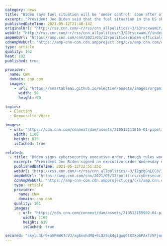 ```yaml
---
category: news
title: "Biden says fuel situation will be 'under control' soon after officials warn against hoarding gas"
excerpt: "President Joe Biden said that the fuel situation in the US should be \"under control\" soon, just minutes before Colonial Pipeline announced it initiated the restart of its pipeline operations following a recent ransomware attack.\n    \n"
publishedDateTime: 2021-05-12T21:40:14Z
originalUrl: "http://rss.cnn.com/~r/rss/cnn_allpolitics/~3/53rscxwamLY/index.html"
webUrl: "http://rss.cnn.com/~r/rss/cnn_allpolitics/~3/53rscxwamLY/index.html"
ampWebUrl: "https://amp.cnn.com/cnn/2021/05/12/politics/biden-officials-warn-hoarding-gasoline/index.html"
cdnAmpWebUrl: "https://amp-cnn-com.cdn.ampproject.org/c/s/amp.cnn.com/cnn/2021/05/12/politics/biden-officials-warn-hoarding-gasoline/index.html"
type: article
quality: 162
heat: 182
published: true

provider:
  name: CNN
  domain: cnn.com
  images:
    - url: "https://smartableai.github.io/election/assets/images/organizations/cnn.com-50x50.jpg"
      width: 50
      height: 50

topics:
  - Election
  - Democratic Voice

images:
  - url: "https://cdn.cnn.com/cnnnext/dam/assets/210512111816-01-pipeline-gas-fallout-0512-super-tease.jpg"
    width: 1100
    height: 619
    isCached: true

related:
  - title: "Biden signs cybersecurity executive order, though rules wouldn't have applied to Colonial Pipeline"
    excerpt: "President Joe Biden signed an executive order Wednesday meant to better protect the nation from cyberattacks, but even as he signed it, the White House acknowledged more will need to be done to prevent the type of hack that affected the Colonial Pipeline.\n    \n"
    publishedDateTime: 2021-05-12T22:51:25Z
    webUrl: "http://rss.cnn.com/~r/rss/cnn_allpolitics/~3/12gzgGnLCC0/index.html"
    ampWebUrl: "https://amp.cnn.com/cnn/2021/05/12/politics/cybersecurity-executive-order/index.html"
    cdnAmpWebUrl: "https://amp-cnn-com.cdn.ampproject.org/c/s/amp.cnn.com/cnn/2021/05/12/politics/cybersecurity-executive-order/index.html"
    type: article
    provider:
      name: CNN
      domain: cnn.com
    quality: 161
    images:
      - url: "https://cdn.cnn.com/cnnnext/dam/assets/210512155902-04-pipeline-hack-fallout-0512-super-tease.jpg"
        width: 1100
        height: 619
        isCached: true

secured: "akylL3Lr9+a5PmWK7cVJ/xgAnvhdMQ+9LQzSqk4g1gwq0tXIXpbPAxfz5FjoqBcmWVUz1b2bTdWYX4nx04Zu0JPqT5N9s78US9hSma3OJJMEc4a1PEbrQIPgGyHLtPQdXx2fbE5l9eS2YyGC32uIUzqA5RwdRL5XBRdDKpRoDb+FIxExot4qs7YKGkI/ZAK6EaEgGm7WY6jcKsaiQgQxX8XMRAlW1r29ZDIsrdrpUcnZyEirs0oBYtIsIHkEz+DtrBuoPL28MseYarMkELWdRMZQt2ikUiQzkASd4+uyyw2TUi6MiugQx0UIx8MDd2mloj26TpNjR1O14fjwTq9x7K02oWYtEQvEvFEGnSHNwps=;fdMciAw9j8wmQPBiTHCh1Q=="
---
```


